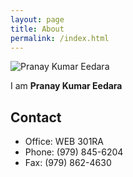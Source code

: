 ```yaml
---
layout: page
title: About
permalink: /index.html
---
```


![Pranay Kumar Eedara](assets/photo.jpg)

I am **Pranay Kumar Eedara** 

## Contact



* Office: WEB 301RA
* Phone: (979) 845-6204
* Fax: (979) 862-4630

